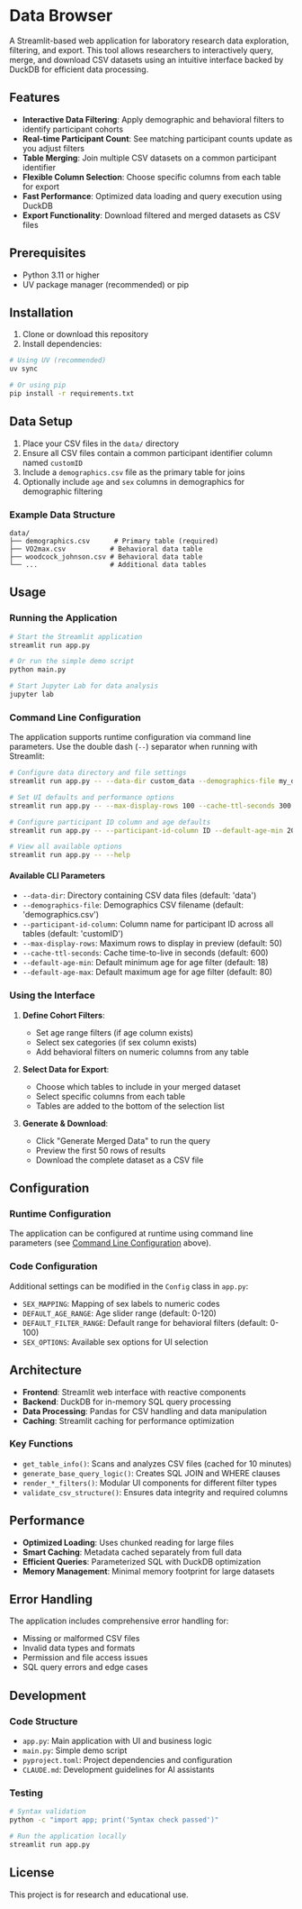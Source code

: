 # Data Browser

A Streamlit-based web application for laboratory research data exploration, filtering, and export. This tool allows researchers to interactively query, merge, and download CSV datasets using an intuitive interface backed by DuckDB for efficient data processing.

## Features

- **Interactive Data Filtering**: Apply demographic and behavioral filters to identify participant cohorts
- **Real-time Participant Count**: See matching participant counts update as you adjust filters
- **Table Merging**: Join multiple CSV datasets on a common participant identifier
- **Flexible Column Selection**: Choose specific columns from each table for export
- **Fast Performance**: Optimized data loading and query execution using DuckDB
- **Export Functionality**: Download filtered and merged datasets as CSV files

## Prerequisites

- Python 3.11 or higher
- UV package manager (recommended) or pip

## Installation

1. Clone or download this repository
2. Install dependencies:

```bash
# Using UV (recommended)
uv sync

# Or using pip
pip install -r requirements.txt
```

## Data Setup

1. Place your CSV files in the `data/` directory
2. Ensure all CSV files contain a common participant identifier column named `customID`
3. Include a `demographics.csv` file as the primary table for joins
4. Optionally include `age` and `sex` columns in demographics for demographic filtering

### Example Data Structure

```
data/
├── demographics.csv      # Primary table (required)
├── VO2max.csv           # Behavioral data table
├── woodcock_johnson.csv # Behavioral data table
└── ...                  # Additional data tables
```

## Usage

### Running the Application

```bash
# Start the Streamlit application
streamlit run app.py

# Or run the simple demo script
python main.py

# Start Jupyter Lab for data analysis
jupyter lab
```

### Command Line Configuration

The application supports runtime configuration via command line parameters. Use the double dash (`--`) separator when running with Streamlit:

```bash
# Configure data directory and file settings
streamlit run app.py -- --data-dir custom_data --demographics-file my_demo.csv

# Set UI defaults and performance options
streamlit run app.py -- --max-display-rows 100 --cache-ttl-seconds 300

# Configure participant ID column and age defaults
streamlit run app.py -- --participant-id-column ID --default-age-min 20 --default-age-max 70

# View all available options
streamlit run app.py -- --help
```

#### Available CLI Parameters

- `--data-dir`: Directory containing CSV data files (default: 'data')
- `--demographics-file`: Demographics CSV filename (default: 'demographics.csv')  
- `--participant-id-column`: Column name for participant ID across all tables (default: 'customID')
- `--max-display-rows`: Maximum rows to display in preview (default: 50)
- `--cache-ttl-seconds`: Cache time-to-live in seconds (default: 600)
- `--default-age-min`: Default minimum age for age filter (default: 18)
- `--default-age-max`: Default maximum age for age filter (default: 80)

### Using the Interface

1. **Define Cohort Filters**:
   - Set age range filters (if age column exists)
   - Select sex categories (if sex column exists)
   - Add behavioral filters on numeric columns from any table

2. **Select Data for Export**:
   - Choose which tables to include in your merged dataset
   - Select specific columns from each table
   - Tables are added to the bottom of the selection list

3. **Generate & Download**:
   - Click "Generate Merged Data" to run the query
   - Preview the first 50 rows of results
   - Download the complete dataset as a CSV file

## Configuration

### Runtime Configuration

The application can be configured at runtime using command line parameters (see [Command Line Configuration](#command-line-configuration) above).

### Code Configuration

Additional settings can be modified in the `Config` class in `app.py`:

- `SEX_MAPPING`: Mapping of sex labels to numeric codes
- `DEFAULT_AGE_RANGE`: Age slider range (default: 0-120)
- `DEFAULT_FILTER_RANGE`: Default range for behavioral filters (default: 0-100)
- `SEX_OPTIONS`: Available sex options for UI selection

## Architecture

- **Frontend**: Streamlit web interface with reactive components
- **Backend**: DuckDB for in-memory SQL query processing
- **Data Processing**: Pandas for CSV handling and data manipulation
- **Caching**: Streamlit caching for performance optimization

### Key Functions

- `get_table_info()`: Scans and analyzes CSV files (cached for 10 minutes)
- `generate_base_query_logic()`: Creates SQL JOIN and WHERE clauses
- `render_*_filters()`: Modular UI components for different filter types
- `validate_csv_structure()`: Ensures data integrity and required columns

## Performance

- **Optimized Loading**: Uses chunked reading for large files
- **Smart Caching**: Metadata cached separately from full data
- **Efficient Queries**: Parameterized SQL with DuckDB optimization
- **Memory Management**: Minimal memory footprint for large datasets

## Error Handling

The application includes comprehensive error handling for:
- Missing or malformed CSV files
- Invalid data types and formats
- Permission and file access issues
- SQL query errors and edge cases

## Development

### Code Structure

- `app.py`: Main application with UI and business logic
- `main.py`: Simple demo script
- `pyproject.toml`: Project dependencies and configuration
- `CLAUDE.md`: Development guidelines for AI assistants

### Testing

```bash
# Syntax validation
python -c "import app; print('Syntax check passed')"

# Run the application locally
streamlit run app.py
```

## License

This project is for research and educational use.